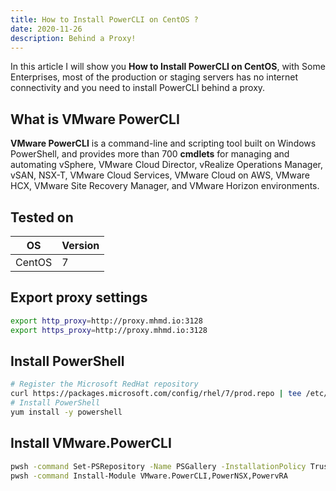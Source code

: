 ```yaml
---
title: How to Install PowerCLI on CentOS ?
date: 2020-11-26
description: Behind a Proxy!
---
```


In this article I will show you **How to Install PowerCLI on CentOS**, with Some Enterprises, most of the production or staging servers has no internet connectivity and you need to install PowerCLI behind a proxy.

## What is VMware PowerCLI

**VMware PowerCLI** is a command-line and scripting tool built on Windows PowerShell, and provides more than 700 **cmdlets** for managing and automating vSphere, VMware Cloud Director, vRealize Operations Manager, vSAN, NSX-T, VMware Cloud Services, VMware Cloud on AWS, VMware HCX, VMware Site Recovery Manager, and VMware Horizon environments.

## Tested on

| OS         | Version |
| ---------- | ------- |
| CentOS     | 7       |

## Export proxy settings

```bash
export http_proxy=http://proxy.mhmd.io:3128
export https_proxy=http://proxy.mhmd.io:3128
```

## Install PowerShell

```bash
# Register the Microsoft RedHat repository
curl https://packages.microsoft.com/config/rhel/7/prod.repo | tee /etc/yum.repos.d/microsoft.repo
# Install PowerShell
yum install -y powershell
```

## Install VMware.PowerCLI

```bash
pwsh -command Set-PSRepository -Name PSGallery -InstallationPolicy Trusted
pwsh -command Install-Module VMware.PowerCLI,PowerNSX,PowervRA
```
